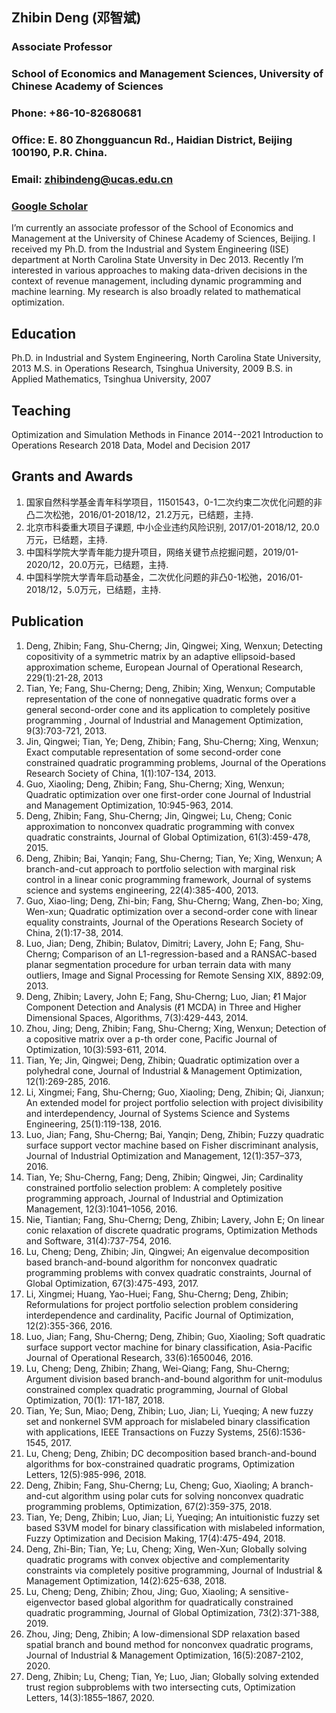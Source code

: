 ## Zhibin Deng (邓智斌)

### Associate Professor 
### School of Economics and Management Sciences, University of Chinese Academy of Sciences
### Phone: +86-10-82680681
### Office: E. 80 Zhongguancun Rd., Haidian District, Beijing 100190, P.R. China.
### Email: zhibindeng@ucas.edu.cn
### [Google Scholar](https://scholar.google.com/citations?user=75bsev4AAAAJ&hl=en)

I’m currently an associate professor of the School of Economics and Management at the University of Chinese Academy of Sciences, Beijing. I received my Ph.D. from the Industrial and System Engineering (ISE) department at North Carolina State Unversity in Dec 2013. Recently I’m interested in various approaches to making data-driven decisions in the context of revenue management, including dynamic programming and machine learning. My research is also broadly related to mathematical optimization.

## Education
Ph.D. in Industrial and System Engineering, North Carolina State University, 2013
M.S. in Operations Research, Tsinghua University, 2009
B.S. in Applied Mathematics, Tsinghua University, 2007

## Teaching
Optimization and Simulation Methods in Finance 2014--2021
Introduction to Operations Research 2018
Data, Model and Decision  2017

## Grants and Awards
1. 国家自然科学基金青年科学项目，11501543，0-1二次约束二次优化问题的非凸二次松弛，2016/01-2018/12，21.2万元，已结题，主持.
2. 北京市科委重大项目子课题, 中小企业违约风险识别, 2017/01-2018/12, 20.0万元，已结题，主持.
3. 中国科学院大学青年能力提升项目，网络关键节点挖掘问题，2019/01-2020/12，20.0万元，已结题，主持.
4. 中国科学院大学青年启动基金，二次优化问题的非凸0-1松弛，2016/01-2018/12，5.0万元，已结题，主持.

## Publication
1. Deng, Zhibin; Fang, Shu-Cherng; Jin, Qingwei; Xing, Wenxun; 	Detecting copositivity of a symmetric matrix by an adaptive ellipsoid-based approximation scheme, European Journal of Operational Research, 229(1):21-28,	2013
2. Tian, Ye; Fang, Shu-Cherng; Deng, Zhibin; Xing, Wenxun; Computable representation of the cone of nonnegative quadratic forms over a general second-order cone and its application to completely positive programming	, Journal of Industrial and Management Optimization,	9(3):703-721, 2013.
3. Jin, Qingwei; Tian, Ye; Deng, Zhibin; Fang, Shu-Cherng; Xing, Wenxun; Exact computable representation of some second-order cone constrained quadratic programming problems, Journal of the Operations Research Society of China, 1(1):107-134, 2013.
4. Guo, Xiaoling; Deng, Zhibin; Fang, Shu-Cherng; Xing, Wenxun; Quadratic optimization over one first-order cone	Journal of Industrial and Management Optimization, 10:945-963, 2014.
5. Deng, Zhibin; Fang, Shu-Cherng; Jin, Qingwei; Lu, Cheng; Conic approximation to nonconvex quadratic programming with convex quadratic constraints, Journal of Global Optimization, 61(3):459-478, 2015.
6. Deng, Zhibin; Bai, Yanqin; Fang, Shu-Cherng; Tian, Ye; Xing, Wenxun; A branch-and-cut approach to portfolio selection with marginal risk control in a linear conic programming framework, Journal of systems science and systems engineering, 22(4):385-400, 2013.
7. Guo, Xiao-ling; Deng, Zhi-bin; Fang, Shu-Cherng; Wang, Zhen-bo; Xing, Wen-xun; Quadratic optimization over a second-order cone with linear equality constraints, Journal of the Operations Research Society of China, 2(1):17-38, 2014.
8. Luo, Jian; Deng, Zhibin; Bulatov, Dimitri; Lavery, John E; Fang, Shu-Cherng; Comparison of an L1-regression-based and a RANSAC-based planar segmentation procedure for urban terrain data with many outliers, Image and Signal Processing for Remote Sensing XIX, 8892:09, 2013.
9. Deng, Zhibin; Lavery, John E; Fang, Shu-Cherng; Luo, Jian; ℓ1 Major Component Detection and Analysis (ℓ1 MCDA) in Three and Higher Dimensional Spaces, Algorithms, 7(3):429-443, 2014.
10. Zhou, Jing; Deng, Zhibin; Fang, Shu-Cherng; Xing, Wenxun; Detection of a copositive matrix over a p-th order cone, Pacific Journal of Optimization, 10(3):593-611, 2014.
11. Tian, Ye; Jin, Qingwei; Deng, Zhibin; Quadratic optimization over a polyhedral cone, Journal of Industrial & Management Optimization, 12(1):269-285, 2016.
12. Li, Xingmei; Fang, Shu-Cherng; Guo, Xiaoling; Deng, Zhibin; Qi, Jianxun; An extended model for project portfolio selection with project divisibility and interdependency, Journal of Systems Science and Systems Engineering, 25(1):119-138, 2016.
13. Luo, Jian; Fang, Shu-Cherng; Bai, Yanqin; Deng, Zhibin; Fuzzy quadratic surface support vector machine based on Fisher discriminant analysis, Journal of Industrial Optimization and Management, 12(1):357–373, 2016.
14. Tian, Ye; Shu-Cherng, Fang; Deng, Zhibin; Qingwei, Jin; Cardinality constrained portfolio selection problem: A completely positive programming approach, Journal of Industrial and Optimization Management, 12(3):1041–1056, 2016.
15. Nie, Tiantian; Fang, Shu-Cherng; Deng, Zhibin; Lavery, John E; On linear conic relaxation of discrete quadratic programs, Optimization Methods and Software, 31(4):737-754, 2016.
16. Lu, Cheng; Deng, Zhibin; Jin, Qingwei; An eigenvalue decomposition based branch-and-bound algorithm for nonconvex quadratic programming problems with convex quadratic constraints, Journal of Global Optimization, 67(3):475-493, 2017.
17. Li, Xingmei; Huang, Yao-Huei; Fang, Shu-Cherng; Deng, Zhibin; Reformulations for project portfolio selection problem considering interdependence and cardinality, Pacific Journal of Optimization, 12(2):355-366, 2016.
18. Luo, Jian; Fang, Shu-Cherng; Deng, Zhibin; Guo, Xiaoling; Soft quadratic surface support vector machine for binary classification, Asia-Pacific Journal of Operational Research, 33(6):1650046, 2016.
19. Lu, Cheng; Deng, Zhibin; Zhang, Wei-Qiang; Fang, Shu-Cherng; Argument division based branch-and-bound algorithm for unit-modulus constrained complex quadratic programming, Journal of Global Optimization, 70(1): 171-187, 2018.
20. Tian, Ye; Sun, Miao; Deng, Zhibin; Luo, Jian; Li, Yueqing; A new fuzzy set and nonkernel SVM approach for mislabeled binary classification with applications,	IEEE Transactions on Fuzzy Systems, 25(6):1536-1545, 2017.
21. Lu, Cheng; Deng, Zhibin; DC decomposition based branch-and-bound algorithms for box-constrained quadratic programs,	Optimization Letters, 12(5):985-996, 2018.
22. Deng, Zhibin; Fang, Shu-Cherng; Lu, Cheng; Guo, Xiaoling; A branch-and-cut algorithm using polar cuts for solving nonconvex quadratic programming problems, Optimization, 67(2):359-375, 2018.
23. Tian, Ye; Deng, Zhibin; Luo, Jian; Li, Yueqing; An intuitionistic fuzzy set based S3VM model for binary classification with mislabeled information, Fuzzy Optimization and Decision Making, 17(4):475-494, 2018.
24. Deng, Zhi-Bin; Tian, Ye; Lu, Cheng; Xing, Wen-Xun; Globally solving quadratic programs with convex objective and complementarity constraints via completely positive programming, Journal of Industrial & Management Optimization, 14(2):625-638, 2018.
25. Lu, Cheng; Deng, Zhibin; Zhou, Jing; Guo, Xiaoling; A sensitive-eigenvector based global algorithm for quadratically constrained quadratic programming, Journal of Global Optimization, 73(2):371-388, 2019.
26. Zhou, Jing; Deng, Zhibin; A low-dimensional SDP relaxation based spatial branch and bound method for nonconvex quadratic programs, Journal of Industrial & Management Optimization, 16(5):2087-2102, 2020.
27. Deng, Zhibin; Lu, Cheng; Tian, Ye; Luo, Jian; Globally solving extended trust region subproblems with two intersecting cuts, Optimization Letters, 14(3):1855–1867, 2020.
